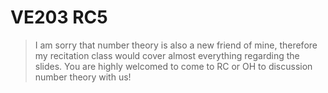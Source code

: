 # VE203 RC5

> I am sorry that number theory is also a new friend of mine, therefore my recitation class would cover almost everything regarding the slides. You are highly welcomed to come to RC or OH to discussion number theory with us!